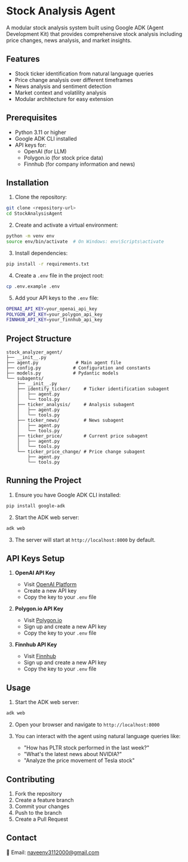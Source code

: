 # Stock Analysis Agent

A modular stock analysis system built using Google ADK (Agent Development Kit) that provides comprehensive stock analysis including price changes, news analysis, and market insights.

## Features

- Stock ticker identification from natural language queries
- Price change analysis over different timeframes
- News analysis and sentiment detection
- Market context and volatility analysis
- Modular architecture for easy extension

## Prerequisites

- Python 3.11 or higher
- Google ADK CLI installed
- API keys for:
  - OpenAI (for LLM)
  - Polygon.io (for stock price data)
  - Finnhub (for company information and news)

## Installation

1. Clone the repository:
```bash
git clone <repository-url>
cd StockAnalysisAgent
```

2. Create and activate a virtual environment:
```bash
python -m venv env
source env/bin/activate  # On Windows: env\Scripts\activate
```

3. Install dependencies:
```bash
pip install -r requirements.txt
```

4. Create a `.env` file in the project root:
```bash
cp .env.example .env
```

5. Add your API keys to the `.env` file:
```bash
OPENAI_API_KEY=your_openai_api_key
POLYGON_API_KEY=your_polygon_api_key
FINNHUB_API_KEY=your_finnhub_api_key
```

## Project Structure

```
stock_analyzer_agent/
├── __init__.py
├── agent.py              # Main agent file
├── config.py            # Configuration and constants
├── models.py            # Pydantic models
└── subagents/
    ├── __init__.py
    ├── identify_ticker/     # Ticker identification subagent
    │   ├── agent.py
    │   └── tools.py
    ├── ticker_analysis/     # Analysis subagent
    │   ├── agent.py
    │   └── tools.py
    ├── ticker_news/         # News subagent
    │   ├── agent.py
    │   └── tools.py
    ├── ticker_price/        # Current price subagent
    │   ├── agent.py
    │   └── tools.py
    └── ticker_price_change/ # Price change subagent
        ├── agent.py
        └── tools.py
```

## Running the Project

1. Ensure you have Google ADK CLI installed:
```bash
pip install google-adk
```

2. Start the ADK web server:
```bash
adk web
```

3. The server will start at `http://localhost:8000` by default.

## API Keys Setup

1. **OpenAI API Key**
   - Visit [OpenAI Platform](https://platform.openai.com/api-keys)
   - Create a new API key
   - Copy the key to your `.env` file

2. **Polygon.io API Key**
   - Visit [Polygon.io](https://polygon.io/dashboard/api-keys)
   - Sign up and create a new API key
   - Copy the key to your `.env` file

3. **Finnhub API Key**
   - Visit [Finnhub](https://finnhub.io/dashboard)
   - Sign up and create a new API key
   - Copy the key to your `.env` file

## Usage

1. Start the ADK web server:
```bash
adk web
```

2. Open your browser and navigate to `http://localhost:8000`

3. You can interact with the agent using natural language queries like:
   - "How has PLTR stock performed in the last week?"
   - "What's the latest news about NVIDIA?"
   - "Analyze the price movement of Tesla stock"

## Contributing

1. Fork the repository
2. Create a feature branch
3. Commit your changes
4. Push to the branch
5. Create a Pull Request

## Contact

📧 Email: [naveenv3112000@gmail.com](mailto:naveenv3112000@gmail.com)

